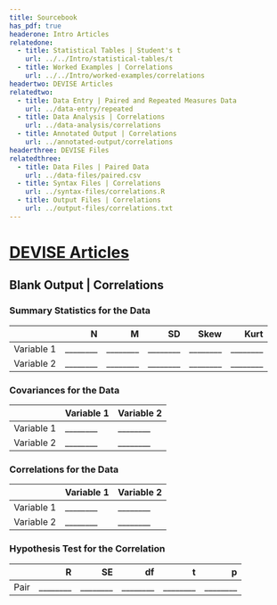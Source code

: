 ```yaml
---
title: Sourcebook
has_pdf: true
headerone: Intro Articles
relatedone:
  - title: Statistical Tables | Student's t
    url: ../../Intro/statistical-tables/t
  - title: Worked Examples | Correlations
    url: ../../Intro/worked-examples/correlations
headertwo: DEVISE Articles
relatedtwo:
  - title: Data Entry | Paired and Repeated Measures Data
    url: ../data-entry/repeated
  - title: Data Analysis | Correlations
    url: ../data-analysis/correlations
  - title: Annotated Output | Correlations
    url: ../annotated-output/correlations
headerthree: DEVISE Files
relatedthree:
  - title: Data Files | Paired Data
    url: ../data-files/paired.csv
  - title: Syntax Files | Correlations
    url: ../syntax-files/correlations.R
  - title: Output Files | Correlations
    url: ../output-files/correlations.txt
---
```


# [DEVISE Articles](../index.md)

## Blank Output | Correlations

### Summary Statistics for the Data

|            | N   | M   | SD   | Skew | Kurt |
|:-----------|----:|----:|-----:|-----:|-----:|
| Variable 1 | ________ | ________ | ________ | ________ | ________ |
| Variable 2 | ________ | ________ | ________ | ________ | ________ |

### Covariances for the Data

|            | Variable 1 | Variable 2 |
|:-----------|------------|------------|
| Variable 1 | ________      | ________   |
| Variable 2 | ________      | ________   |

### Correlations for the Data

|            | Variable 1 | Variable 2 |
|:-----------|------------|------------|
| Variable 1 | ________      | ________   |
| Variable 2 | ________      | ________   |

### Hypothesis Test for the Correlation

|            | R   | SE   | df   | t | p |
|:-----|----:|----:|-----:|-----:|-----:|
| Pair | ________ | ________ | ________ | ________ | ________ |
